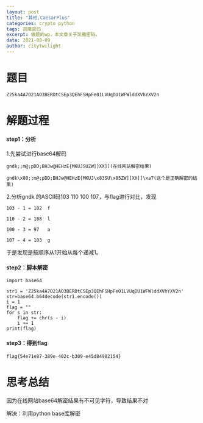 ```yaml
---
layout: post
title: "其他,CaesarPlus"
categories: crypto python
tags: 凯撒密码 
excerpt: 做题的wp，本文章关于凯撒密码。
data: 2021-08-09
author: citytwilight
---
```


# 题目

```
Z25ka4A7O21AO3BERDtCSEp3QEhFSHpFe01LVUqDU1WFWlddXVhYXV2n
```



# 解题过程

#### step1：分析

1.先尝试进行base64解码

```
gndk;;m@;pDD;BHJw@HEHzE{MKUJSUZW]]XX]](在线网站解密结果)

gndk\x80;;m@;pDD;BHJw@HEHzE{MKUJ\x83SU\x85ZW]]XX]]\xa7(这个是正确解密的结果)
```

2.分析gndk 的ASCII码103 110 100 107，与flag进行对比，发现

```
103 - 1 = 102  f

110 - 2 = 108  l

100 - 3 = 97   a

107 - 4 = 103  g
```

于是发现是按顺序从1开始从每个递减1。



#### step2：脚本解密

```
import base64

str1 = 'Z25ka4A7O21AO3BERDtCSEp3QEhFSHpFe01LVUqDU1WFWlddXVhYXV2n'
str=base64.b64decode(str1.encode())
i = 1
flag = ""
for s in str:
    flag += chr(s - i)
    i += 1
print(flag)
```



#### step3：得到flag

```
flag{54e71e87-389e-402c-b309-e45d84982154}
```



# 思考总结

因为在线网站base64解密结果有不可见字符，导致结果不对



解决：利用python base库解密
